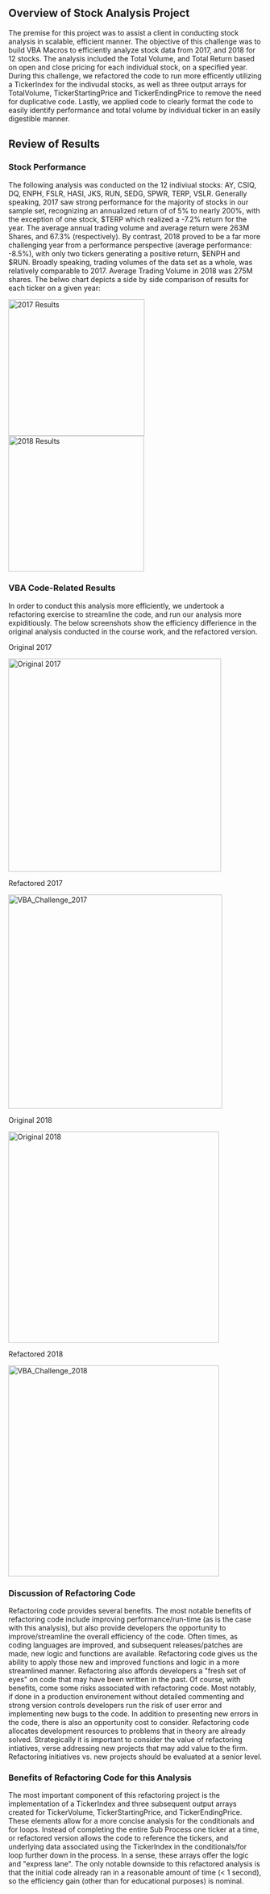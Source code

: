 ## Overview of Stock Analysis Project

The premise for this project was to assist a client in conducting stock analysis in scalable, efficient manner. The objective of this challenge was to build VBA Macros to efficiently analyze stock data from 2017, and 2018 for 12 stocks. The analysis included the Total Volume, and Total Return based on open and close pricing for each individual stock, on a specified year. During this challenge, we refactored the code to run more efficently utilizing a TickerIndex for the indivudal stocks, as well as three output arrays for TotalVolume, TickerStartingPrice and TickerEndingPrice to remove the need for duplicative code. Lastly, we applied code to clearly format the code to easily identify performance and total volume by individual ticker in an easily digestible manner.

## Review of Results

### Stock Performance
The following analysis was conducted on the 12 indiviual stocks: AY, CSIQ, DQ, ENPH, FSLR, HASI, JKS, RUN, SEDG, SPWR, TERP, VSLR. Generally speaking, 2017 saw strong performance for the majority of stocks in our sample set, recognizing an annualized return of of 5% to nearly 200%, with the exception of one stock, $TERP which realized a -7.2% return for the year. The average annual trading volume and average return were 263M Shares, and 67.3% (respectively). By contrast, 2018 proved to be a far more challenging year from a performance perspective (average performance: -8.5%), with only two tickers generating a positive return, $ENPH and $RUN. Broadly speaking, trading volumes of the data set as a whole, was relatively comparable to 2017. Average Trading Volume in 2018 was 275M shares. The belwo chart depicts a side by side comparison of results for each ticker on a given year:

<img width="270" alt="2017 Results" src="https://user-images.githubusercontent.com/80016496/112729203-02ce2f80-8ef9-11eb-8333-83e8ee2c3147.png">

<img width="269" alt="2018 Results" src="https://user-images.githubusercontent.com/80016496/112729208-0792e380-8ef9-11eb-94bf-97b52c4d8da8.png">

### VBA Code-Related Results
In order to conduct this analysis more efficiently, we undertook a refactoring exercise to streamline the code, and run our analysis more expiditiously. The below screenshots show the efficiency differience in the original analysis conducted in the course work, and the refactored version. 

Original 2017

<img width="422" alt="Original 2017" src="https://user-images.githubusercontent.com/80016496/112735206-88ada300-8f18-11eb-80f9-bbb9c893a55e.png">

Refactored 2017

<img width="424" alt="VBA_Challenge_2017" src="https://user-images.githubusercontent.com/80016496/112735228-9f53fa00-8f18-11eb-9487-3c004c7c8d1b.png">

Original 2018

<img width="418" alt="Original 2018" src="https://user-images.githubusercontent.com/80016496/112735299-ffe33700-8f18-11eb-815b-7aec3d7cad03.png">

Refactored 2018

<img width="418" alt="VBA_Challenge_2018" src="https://user-images.githubusercontent.com/80016496/112735306-0a9dcc00-8f19-11eb-8c59-02947d8b54c0.png">

### Discussion of Refactoring Code
Refactoring code provides several benefits. The most notable benefits of refactoring code include improving performance/run-time (as is the case with this analysis), but also provide developers the opportunity to improve/streamline the overall efficiency of the code. Often times, as coding languages are improved, and subsequent releases/patches are made, new logic and functions are available. Refactoring code gives us the ability to apply those new and improved functions and logic in a more streamlined manner. Refactoring also affords developers a "fresh set of eyes" on code that may have been written in the past. Of course, with benefits, come some risks associated with refactoring code. Most notably, if done in a production environement without detailed commenting and strong version controls developers run the risk of user error and implementing new bugs to the code. In addition to presenting new errors in the code, there is also an opportunity cost to consider. Refactoring code allocates development resources to problems that in theory are already solved. Strategically it is important to consider the value of refactoring intiatives, verse addressing new projects that may add value to the firm. Refactoring initiatives vs. new projects should be evaluated at a senior level.

### Benefits of Refactoring Code for this Analysis
The most important component of this refactoring project is the implementation of a TickerIndex and three subsequent output arrays created for TickerVolume, TickerStartingPrice, and TickerEndingPrice. These elements allow for a more concise analysis for the conditionals and for loops. Instead of completing the entire Sub Process one ticker at a time, or refactored version allows the code to reference the tickers, and underlying data associated using the TickerIndex in the conditionals/for loop further down in the process. In a sense, these arrays offer the logic and "express lane". The only notable downside to this refactored analysis is that the initial code already ran in a reasonable amount of time (< 1 second), so the efficiency gain (other than for educational purposes) is nominal. 

